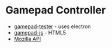 # Gamepad Controller

* [gamepad-tester](https://github.com/ungoldman/gamepad-tester) - uses electron
* [gamepad-js](https://github.com/bwiklund/gamepad.js) - HTML5
* [Mozilla API](https://developer.mozilla.org/en-US/docs/Web/API/Gamepad_API)